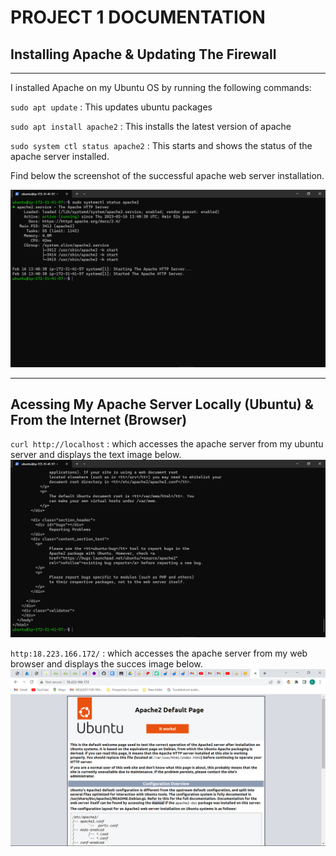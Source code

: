 # PROJECT 1 DOCUMENTATION

## Installing Apache & Updating The Firewall
---

I installed Apache on my Ubuntu OS by running the following commands:

`
sudo apt update
`
: This updates ubuntu packages

`
sudo apt install apache2
`
: This installs the latest version of apache

`
sudo system ctl status apache2
`
: This starts and shows the status of the apache server installed.

Find below the screenshot of the successful apache web server installation.

![Apache Status](./Images/apache-status.png)

---


## Acessing My Apache Server Locally (Ubuntu) & From the Internet (Browser)

`
curl http://localhost
`
: which accesses the apache server from my ubuntu server and displays the text image below.
![Local Access of Apache Server](./Images/apache-local-access-display.png)

`
http:18.223.166.172/
`
: which accesses the apache server from my web browser and displays the succes image below.
![Local Access of Apache Server](./Images/apache-internet-%20access-display.png)